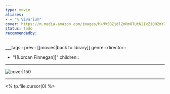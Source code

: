 ```yaml
---
type: movie
aliases:
- - "% Vivarium"
cover: https://m.media-amazon.com/images/M/MV5BZjdlZmRmOTUtN2IxZi00ZmY2LWE5MWMtOTYxNTkyNzA3ZGFjXkEyXkFqcGc@._V1_SX300.jpg
status: todo
recommendedby:
---
```

___tags:: prev:: [[movies|back to library]]
genre::
director:: 
  - "[[Lorcan Finnegan]]"
children::
___
![cover|150](https://m.media-amazon.com/images/M/MV5BZjdlZmRmOTUtN2IxZi00ZmY2LWE5MWMtOTYxNTkyNzA3ZGFjXkEyXkFqcGc@._V1_SX300.jpg)
___
<% tp.file.cursor(0) %>
